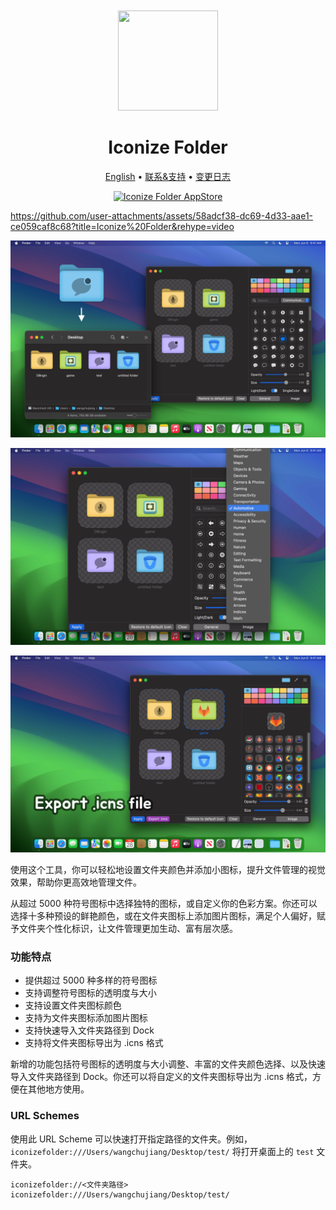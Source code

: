 <div align="center">
  <br />
  <br />
  <img src="https://github.com/jaywcjlove/IconizeFolder/assets/1680273/6da84ad5-680e-41dc-840d-0f2e4de56ecc" width="160" height="160">
  <h1>
    Iconize Folder
  </h1>
  <!--rehype:style=border: 0;-->
  <p>
    <a href="./README.md">English</a> • 
    <a href="https://github.com/jaywcjlove/IconizeFolder/issues/new?assignees=jaywcjlove&labels=support%2Cfeedback%2Cquestion&projects=&template=bug_report_cn.yml&title=%F0%9F%99%8B%E2%80%8D%E2%99%82%EF%B8%8F+%E6%94%AF%E6%8C%81%E4%B8%8E%E5%8F%8D%E9%A6%88%3A+IconizeFolder">联系&支持</a> • 
    <a href="https://github.com/jaywcjlove/IconizeFolder/releases">变更日志</a>
  </p>
  <p>
    <a target="_blank" href="https://apps.apple.com/app/iconize-folder/id6478772538" title="Iconize Folder for macOS">
      <img alt="Iconize Folder AppStore" src="https://jaywcjlove.github.io/sb/download/macos.svg" height="51">
    </a>
  </p>
</div>

https://github.com/user-attachments/assets/58adcf38-dc69-4d33-aae1-ce059caf8c68?title=Iconize%20Folder&rehype=video

![Iconize Folder 1](./assets/screenshots-1.png)

![Iconize Folder 2](./assets/screenshots-2.png)

![Iconize Folder 3](./assets/screenshots-3.png)

使用这个工具，你可以轻松地设置文件夹颜色并添加小图标，提升文件管理的视觉效果，帮助你更高效地管理文件。

从超过 5000 种符号图标中选择独特的图标，或自定义你的色彩方案。你还可以选择十多种预设的鲜艳颜色，或在文件夹图标上添加图片图标，满足个人偏好，赋予文件夹个性化标识，让文件管理更加生动、富有层次感。

### 功能特点

- 提供超过 5000 种多样的符号图标  
- 支持调整符号图标的透明度与大小  
- 支持设置文件夹图标颜色  
- 支持为文件夹图标添加图片图标  
- 支持快速导入文件夹路径到 Dock  
- 支持将文件夹图标导出为 .icns 格式  

新增的功能包括符号图标的透明度与大小调整、丰富的文件夹颜色选择、以及快速导入文件夹路径到 Dock。你还可以将自定义的文件夹图标导出为 .icns 格式，方便在其他地方使用。

### URL Schemes

使用此 URL Scheme 可以快速打开指定路径的文件夹。例如，`iconizefolder:///Users/wangchujiang/Desktop/test/` 将打开桌面上的 `test` 文件夹。

```url
iconizefolder://<文件夹路径>
iconizefolder:///Users/wangchujiang/Desktop/test/
```